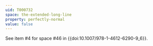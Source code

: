 ```yaml
---
uid: T000732
space: the-extended-long-line
property: perfectly-normal
value: false
---
```

See item #4 for space #46 in {{doi:10.1007/978-1-4612-6290-9_6}}.

